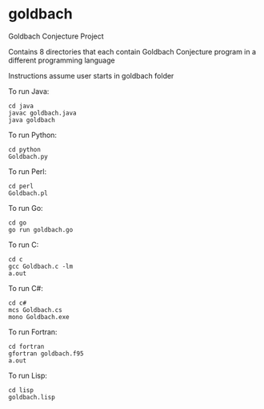 # goldbach

Goldbach Conjecture Project

Contains 8 directories that each contain Goldbach Conjecture program in a different programming language

Instructions assume user starts in goldbach folder

To run Java:


    cd java
    javac goldbach.java
    java goldbach
   

To run Python:


    cd python
    Goldbach.py

To run Perl:


    cd perl
    Goldbach.pl

To run Go:


    cd go
    go run goldbach.go

To run C:


    cd c
    gcc Goldbach.c -lm
    a.out

To run C#:


    cd c#
    mcs Goldbach.cs
    mono Goldbach.exe

To run Fortran:


    cd fortran
    gfortran goldbach.f95
    a.out

To run Lisp:


    cd lisp
    goldbach.lisp

